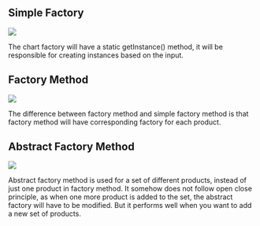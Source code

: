 ## Simple Factory  

![](https://github.com/adrrrrrrrian/notes/blob/master/Java/Design%20Patterns/Simple%20Factory.PNG)

The chart factory will have a static getInstance() method, it will be responsible for creating instances based on the input.



## Factory Method  

![](https://github.com/adrrrrrrrian/notes/blob/master/Java/Design%20Patterns/Factory%20Method.PNG)

The difference between factory method and simple factory method is that factory method will have corresponding factory for each product.


## Abstract Factory Method

![](https://github.com/adrrrrrrrian/notes/blob/master/Java/Design%20Patterns/Abstract%20Factory%20Method.PNG)

Abstract factory method is used for a set of different products, instead of just one product in factory method. It somehow does not follow 
open close principle, as when one more product is added to the set, the abstract factory will have to be modified. But it performs well 
when you want to add a new set of products. 

